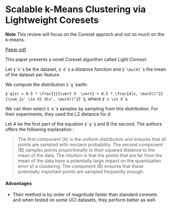 # Scalable k-Means Clustering via Lightweight Coresets

**Note** This review will focus on the Coreset approch and not so much on the k-means.

[Paper pdf](https://ai.google/research/pubs/pub46906.pdf)

This paper presents a novel Coreset algorithm called *Light Coreset*. 

Let ``$`X`$`` be the dataset, ``$`d`$`` a distance function and ``$`\mu(X)`$`` the mean of the dataset per feature.

We compute the distribution ``$`q`$``with:

``$`q(x) = 0.5 * \frac{1}{\vert X  \vert} + 0.5 * \frac{d(x, \mu(X))^2}{\sum_{x' \in X} d(x', \mu(X))^2}`$``,
where ``$`x \in X`$``. 

We can then select ``$`m`$`` samples by sampling from this distribution. For their experiments, they used the L2 distance for *d*.

Let A be the first part of the equation ``$`q`$`` and B the second. The authors offers the following explanation :

>The first component (A) is the uniform distribution and ensures
that all points are sampled with nonzero probability. The second
component (B) samples points proportionally to their squared
distance to the mean of the data. The intuition is that the points
that are far from the mean of the data have a potentially large
impact on the quantization error of a clustering. The component
(B) ensures that these potentially important points are sampled
frequently enough.

#### Advantages
* Their method is by order of magnitude faster than standard coresets and when tested on some UCI datasets, they perform better as well.
